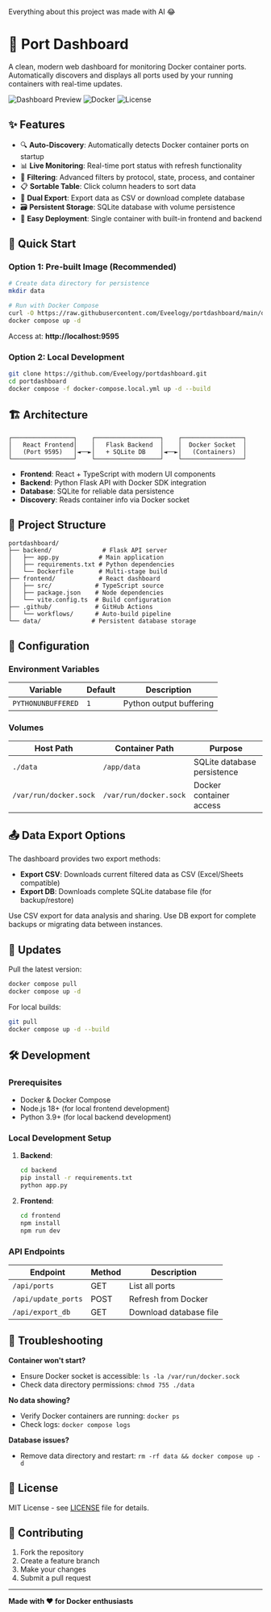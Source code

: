 Everything about this project was made with AI 😂

# 🐳 Port Dashboard

A clean, modern web dashboard for monitoring Docker container ports. Automatically discovers and displays all ports used by your running containers with real-time updates.

![Dashboard Preview](https://img.shields.io/badge/Dashboard-Live-green) ![Docker](https://img.shields.io/badge/Docker-Enabled-blue) ![License](https://img.shields.io/badge/License-MIT-yellow)

## ✨ Features

- 🔍 **Auto-Discovery**: Automatically detects Docker container ports on startup
- 📊 **Live Monitoring**: Real-time port status with refresh functionality  
- 🔧 **Filtering**: Advanced filters by protocol, state, process, and container
- 📋 **Sortable Table**: Click column headers to sort data
- 💾 **Dual Export**: Export data as CSV or download complete database
- 🗃️ **Persistent Storage**: SQLite database with volume persistence
- 🚀 **Easy Deployment**: Single container with built-in frontend and backend

## 🚀 Quick Start

### Option 1: Pre-built Image (Recommended)

```bash
# Create data directory for persistence
mkdir data

# Run with Docker Compose
curl -O https://raw.githubusercontent.com/Eveelogy/portdashboard/main/docker-compose.yml
docker compose up -d
```

Access at: **http://localhost:9595**

### Option 2: Local Development

```bash
git clone https://github.com/Eveelogy/portdashboard.git
cd portdashboard
docker compose -f docker-compose.local.yml up -d --build
```

## 🏗️ Architecture

```
┌─────────────────┐    ┌──────────────────┐    ┌─────────────────┐
│   React Frontend│    │   Flask Backend  │    │  Docker Socket  │
│   (Port 9595)   │◄──►│   + SQLite DB    │◄──►│   (Containers)  │
└─────────────────┘    └──────────────────┘    └─────────────────┘
```

- **Frontend**: React + TypeScript with modern UI components
- **Backend**: Python Flask API with Docker SDK integration  
- **Database**: SQLite for reliable data persistence
- **Discovery**: Reads container info via Docker socket

## 📁 Project Structure

```
portdashboard/
├── backend/              # Flask API server
│   ├── app.py           # Main application
│   ├── requirements.txt # Python dependencies
│   └── Dockerfile       # Multi-stage build
├── frontend/            # React dashboard
│   ├── src/            # TypeScript source
│   ├── package.json    # Node dependencies
│   └── vite.config.ts  # Build configuration
├── .github/            # GitHub Actions
│   └── workflows/      # Auto-build pipeline
└── data/              # Persistent database storage
```

## 🔧 Configuration

### Environment Variables

| Variable | Default | Description |
|----------|---------|-------------|
| `PYTHONUNBUFFERED` | `1` | Python output buffering |

### Volumes

| Host Path | Container Path | Purpose |
|-----------|----------------|---------|
| `./data` | `/app/data` | SQLite database persistence |
| `/var/run/docker.sock` | `/var/run/docker.sock` | Docker container access |

## 📤 Data Export Options

The dashboard provides two export methods:

- **Export CSV**: Downloads current filtered data as CSV (Excel/Sheets compatible)
- **Export DB**: Downloads complete SQLite database file (for backup/restore)

Use CSV export for data analysis and sharing. Use DB export for complete backups or migrating data between instances.

## 🔄 Updates

Pull the latest version:

```bash
docker compose pull
docker compose up -d
```

For local builds:

```bash
git pull
docker compose up -d --build
```

## 🛠️ Development

### Prerequisites
- Docker & Docker Compose
- Node.js 18+ (for local frontend development)
- Python 3.9+ (for local backend development)

### Local Development Setup

1. **Backend**:
   ```bash
   cd backend
   pip install -r requirements.txt
   python app.py
   ```

2. **Frontend**:
   ```bash
   cd frontend  
   npm install
   npm run dev
   ```

### API Endpoints

| Endpoint | Method | Description |
|----------|--------|-------------|
| `/api/ports` | GET | List all ports |
| `/api/update_ports` | POST | Refresh from Docker |
| `/api/export_db` | GET | Download database file |

## 🐛 Troubleshooting

**Container won't start?**
- Ensure Docker socket is accessible: `ls -la /var/run/docker.sock`
- Check data directory permissions: `chmod 755 ./data`

**No data showing?**
- Verify Docker containers are running: `docker ps`
- Check logs: `docker compose logs`

**Database issues?**
- Remove data directory and restart: `rm -rf data && docker compose up -d`

## 📄 License

MIT License - see [LICENSE](LICENSE) file for details.

## 🤝 Contributing

1. Fork the repository
2. Create a feature branch
3. Make your changes  
4. Submit a pull request

---

**Made with ❤️ for Docker enthusiasts**
